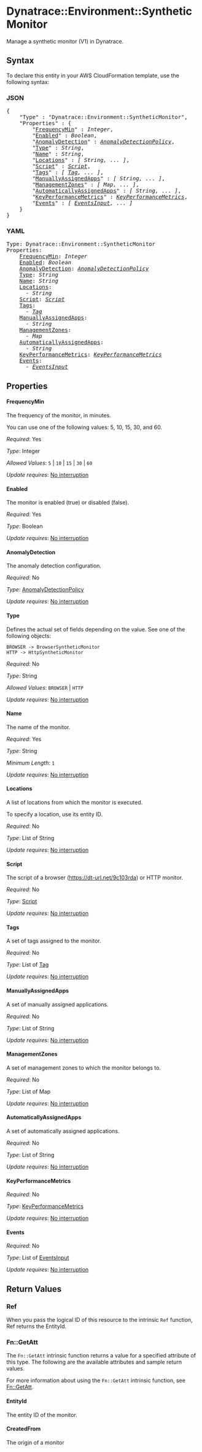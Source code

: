 # Dynatrace::Environment::SyntheticMonitor

Manage a synthetic monitor (V1) in Dynatrace.

## Syntax

To declare this entity in your AWS CloudFormation template, use the following syntax:

### JSON

<pre>
{
    "Type" : "Dynatrace::Environment::SyntheticMonitor",
    "Properties" : {
        "<a href="#frequencymin" title="FrequencyMin">FrequencyMin</a>" : <i>Integer</i>,
        "<a href="#enabled" title="Enabled">Enabled</a>" : <i>Boolean</i>,
        "<a href="#anomalydetection" title="AnomalyDetection">AnomalyDetection</a>" : <i><a href="anomalydetectionpolicy.md">AnomalyDetectionPolicy</a></i>,
        "<a href="#type" title="Type">Type</a>" : <i>String</i>,
        "<a href="#name" title="Name">Name</a>" : <i>String</i>,
        "<a href="#locations" title="Locations">Locations</a>" : <i>[ String, ... ]</i>,
        "<a href="#script" title="Script">Script</a>" : <i><a href="script.md">Script</a></i>,
        "<a href="#tags" title="Tags">Tags</a>" : <i>[ <a href="tag.md">Tag</a>, ... ]</i>,
        "<a href="#manuallyassignedapps" title="ManuallyAssignedApps">ManuallyAssignedApps</a>" : <i>[ String, ... ]</i>,
        "<a href="#managementzones" title="ManagementZones">ManagementZones</a>" : <i>[ Map, ... ]</i>,
        "<a href="#automaticallyassignedapps" title="AutomaticallyAssignedApps">AutomaticallyAssignedApps</a>" : <i>[ String, ... ]</i>,
        "<a href="#keyperformancemetrics" title="KeyPerformanceMetrics">KeyPerformanceMetrics</a>" : <i><a href="keyperformancemetrics.md">KeyPerformanceMetrics</a></i>,
        "<a href="#events" title="Events">Events</a>" : <i>[ <a href="eventsinput.md">EventsInput</a>, ... ]</i>
    }
}
</pre>

### YAML

<pre>
Type: Dynatrace::Environment::SyntheticMonitor
Properties:
    <a href="#frequencymin" title="FrequencyMin">FrequencyMin</a>: <i>Integer</i>
    <a href="#enabled" title="Enabled">Enabled</a>: <i>Boolean</i>
    <a href="#anomalydetection" title="AnomalyDetection">AnomalyDetection</a>: <i><a href="anomalydetectionpolicy.md">AnomalyDetectionPolicy</a></i>
    <a href="#type" title="Type">Type</a>: <i>String</i>
    <a href="#name" title="Name">Name</a>: <i>String</i>
    <a href="#locations" title="Locations">Locations</a>: <i>
      - String</i>
    <a href="#script" title="Script">Script</a>: <i><a href="script.md">Script</a></i>
    <a href="#tags" title="Tags">Tags</a>: <i>
      - <a href="tag.md">Tag</a></i>
    <a href="#manuallyassignedapps" title="ManuallyAssignedApps">ManuallyAssignedApps</a>: <i>
      - String</i>
    <a href="#managementzones" title="ManagementZones">ManagementZones</a>: <i>
      - Map</i>
    <a href="#automaticallyassignedapps" title="AutomaticallyAssignedApps">AutomaticallyAssignedApps</a>: <i>
      - String</i>
    <a href="#keyperformancemetrics" title="KeyPerformanceMetrics">KeyPerformanceMetrics</a>: <i><a href="keyperformancemetrics.md">KeyPerformanceMetrics</a></i>
    <a href="#events" title="Events">Events</a>: <i>
      - <a href="eventsinput.md">EventsInput</a></i>
</pre>

## Properties

#### FrequencyMin

The frequency of the monitor, in minutes.

You can use one of the following values: 5, 10, 15, 30, and 60.

_Required_: Yes

_Type_: Integer

_Allowed Values_: <code>5</code> | <code>10</code> | <code>15</code> | <code>30</code> | <code>60</code>

_Update requires_: [No interruption](https://docs.aws.amazon.com/AWSCloudFormation/latest/UserGuide/using-cfn-updating-stacks-update-behaviors.html#update-no-interrupt)

#### Enabled

The monitor is enabled (true) or disabled (false).

_Required_: Yes

_Type_: Boolean

_Update requires_: [No interruption](https://docs.aws.amazon.com/AWSCloudFormation/latest/UserGuide/using-cfn-updating-stacks-update-behaviors.html#update-no-interrupt)

#### AnomalyDetection

The anomaly detection configuration.

_Required_: No

_Type_: <a href="anomalydetectionpolicy.md">AnomalyDetectionPolicy</a>

_Update requires_: [No interruption](https://docs.aws.amazon.com/AWSCloudFormation/latest/UserGuide/using-cfn-updating-stacks-update-behaviors.html#update-no-interrupt)

#### Type

Defines the actual set of fields depending on the value. See one of the following objects:

    BROWSER -> BrowserSyntheticMonitor
    HTTP -> HttpSyntheticMonitor

_Required_: No

_Type_: String

_Allowed Values_: <code>BROWSER</code> | <code>HTTP</code>

_Update requires_: [No interruption](https://docs.aws.amazon.com/AWSCloudFormation/latest/UserGuide/using-cfn-updating-stacks-update-behaviors.html#update-no-interrupt)

#### Name

The name of the monitor.

_Required_: Yes

_Type_: String

_Minimum Length_: <code>1</code>

_Update requires_: [No interruption](https://docs.aws.amazon.com/AWSCloudFormation/latest/UserGuide/using-cfn-updating-stacks-update-behaviors.html#update-no-interrupt)

#### Locations

A list of locations from which the monitor is executed.

To specify a location, use its entity ID.

_Required_: No

_Type_: List of String

_Update requires_: [No interruption](https://docs.aws.amazon.com/AWSCloudFormation/latest/UserGuide/using-cfn-updating-stacks-update-behaviors.html#update-no-interrupt)

#### Script

The script of a browser (https://dt-url.net/9c103rda) or HTTP monitor.

_Required_: No

_Type_: <a href="script.md">Script</a>

_Update requires_: [No interruption](https://docs.aws.amazon.com/AWSCloudFormation/latest/UserGuide/using-cfn-updating-stacks-update-behaviors.html#update-no-interrupt)

#### Tags

A set of tags assigned to the monitor.

_Required_: No

_Type_: List of <a href="tag.md">Tag</a>

_Update requires_: [No interruption](https://docs.aws.amazon.com/AWSCloudFormation/latest/UserGuide/using-cfn-updating-stacks-update-behaviors.html#update-no-interrupt)

#### ManuallyAssignedApps

A set of manually assigned applications.

_Required_: No

_Type_: List of String

_Update requires_: [No interruption](https://docs.aws.amazon.com/AWSCloudFormation/latest/UserGuide/using-cfn-updating-stacks-update-behaviors.html#update-no-interrupt)

#### ManagementZones

A set of management zones to which the monitor belongs to.

_Required_: No

_Type_: List of Map

_Update requires_: [No interruption](https://docs.aws.amazon.com/AWSCloudFormation/latest/UserGuide/using-cfn-updating-stacks-update-behaviors.html#update-no-interrupt)

#### AutomaticallyAssignedApps

A set of automatically assigned applications.

_Required_: No

_Type_: List of String

_Update requires_: [No interruption](https://docs.aws.amazon.com/AWSCloudFormation/latest/UserGuide/using-cfn-updating-stacks-update-behaviors.html#update-no-interrupt)

#### KeyPerformanceMetrics

_Required_: No

_Type_: <a href="keyperformancemetrics.md">KeyPerformanceMetrics</a>

_Update requires_: [No interruption](https://docs.aws.amazon.com/AWSCloudFormation/latest/UserGuide/using-cfn-updating-stacks-update-behaviors.html#update-no-interrupt)

#### Events

_Required_: No

_Type_: List of <a href="eventsinput.md">EventsInput</a>

_Update requires_: [No interruption](https://docs.aws.amazon.com/AWSCloudFormation/latest/UserGuide/using-cfn-updating-stacks-update-behaviors.html#update-no-interrupt)

## Return Values

### Ref

When you pass the logical ID of this resource to the intrinsic `Ref` function, Ref returns the EntityId.

### Fn::GetAtt

The `Fn::GetAtt` intrinsic function returns a value for a specified attribute of this type. The following are the available attributes and sample return values.

For more information about using the `Fn::GetAtt` intrinsic function, see [Fn::GetAtt](https://docs.aws.amazon.com/AWSCloudFormation/latest/UserGuide/intrinsic-function-reference-getatt.html).

#### EntityId

The entity ID of the monitor.

#### CreatedFrom

The origin of a monitor

